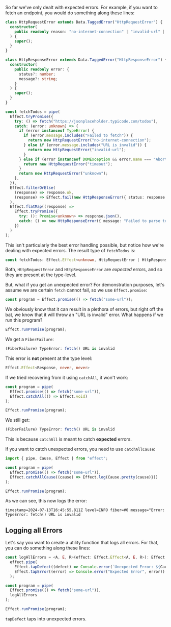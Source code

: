 So far we've only dealt with expected errors. For example, if you want to fetch an endpoint, you would do something along these lines:

```ts
class HttpRequestError extends Data.TaggedError("HttpRequestError") {
  constructor(
    public readonly reason: "no-internet-connection" | "invalid-url" | "timeout" | "unknown"
  ) {
    super();
  }
}

class HttpResponseError extends Data.TaggedError("HttpResponseError") {
  constructor(
    public readonly error: {
      status?: number;
      message?: string;
    }
  ) {
    super();
  }
}

const fetchTodos = pipe(
  Effect.tryPromise({
    try: () => fetch("https://jsonplaceholder.typicode.com/todos"),
    catch: (error: unknown) => {
      if (error instanceof TypeError) {
        if (error.message.includes("Failed to fetch")) {
          return new HttpRequestError("no-internet-connection");
        } else if (error.message.includes("URL is invalid")) {
          return new HttpRequestError("invalid-url");
        }
      } else if (error instanceof DOMException && error.name === "AbortError") {
        return new HttpRequestError("timeout");
      }
      return new HttpRequestError("unknown");
    },
  }),
  Effect.filterOrElse(
    (response) => response.ok,
    (response) => Effect.fail(new HttpResponseError({ status: response.status }))
  ),
  Effect.flatMap((response) =>
    Effect.tryPromise({
      try: (): Promise<unknown> => response.json(),
      catch: () => new HttpResponseError({ message: "Failed to parse todos" }),
    })
  )
);
```

This isn't particularly the best error handling possible, but notice how we're dealing with expected errors. The result type of `fetchTodos` is:

```ts
const fetchTodos: Effect.Effect<unknown, HttpRequestError | HttpResponseError, never>
```

Both, `HttpRequestError` and `HttpResponseError` are _expected_ errors, and so they are present at the type-level.

But, what if you get an unexpected error? For demonstration purposes, let's assume we are certain `fetch` cannot fail, so we use `Effect.promise`:

```ts
const program = Effect.promise(() => fetch("some-url"));
```

We obviously know that it can result in a plethora of errors, but right off the bat, we know that it will throw an "URL is invalid" error. What happens if we run this program?

```ts
Effect.runPromise(program);
```

We get a `FiberFailure`:

```ts
(FiberFailure) TypeError: fetch() URL is invalid
```

This error is **not** present at the type level:

```ts
Effect.Effect<Response, never, never>
```

If we tried recovering from it using `catchAll`, it won't work:

```ts
const program = pipe(
  Effect.promise(() => fetch("some-url")),
  Effect.catchAll(() => Effect.void)
);

Effect.runPromise(program);
```

We still get:

```ts
(FiberFailure) TypeError: fetch() URL is invalid
```

This is because `catchAll` is meant to catch **expected** errors.

If you want to catch unexpected errors, you need to use `catchAllCause`:

```ts
import { pipe, Cause, Effect } from "effect";

const program = pipe(
  Effect.promise(() => fetch("some-url")),
  Effect.catchAllCause((cause) => Effect.log(Cause.pretty(cause)}))
);

Effect.runPromise(program);
```

As we can see, this now logs the error:

```
timestamp=2024-07-13T16:45:55.811Z level=INFO fiber=#0 message="Error: TypeError: fetch() URL is invalid
```

## Logging all Errors

Let's say you want to create a utility function that logs all errors. For that, you can do something along these lines:

```ts
const logAllErrors = <A, E, R>(effect: Effect.Effect<A, E, R>): Effect.Effect<A, E, R> =>
  effect.pipe(
    Effect.tapDefect((defect) => Console.error(`Unexpected Error: ${Cause.pretty(defect)}`)),
    Effect.tapError((error) => Console.error("Expected Error", error))
  );

const program = pipe(
  Effect.promise(() => fetch("some-url")),
  logAllErrors
);

Effect.runPromise(program);
```

`tapDefect` taps into unexpected errors.
